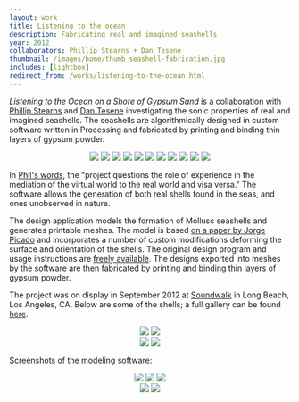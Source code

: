 ```yaml
---
layout: work
title: Listening to the ocean
description: Fabricating real and imagined seashells
year: 2012
collaborators: Phillip Stearns + Dan Tesene
thumbnail: /images/home/thumb_seashell-fabrication.jpg
includes: [lightbox]
redirect_from: /works/listening-to-the-ocean.html
---
```


*Listening to the Ocean on a Shore of Gypsum Sand* is a collaboration with [Phillip Stearns](http://www.phillipstearns.com) and [Dan Tesene](http://areyoudevoted.squarespace.com/artists/tag/dan-tesene) investigating the sonic properties of real and imagined seashells. The seashells are algorithmically designed in custom software written in Processing and fabricated by printing and binding thin layers of gypsum powder.

<p>
	<center>
	<a href="/images/seashell-fabrication/listening-to-the-ocean-01.jpg" rel="lightbox[sea]"><img src="/images/seashell-fabrication/thumb_listening-to-the-ocean-01.jpg" /></a>
	<a href="/images/seashell-fabrication/listening-to-the-ocean-02.jpg" rel="lightbox[sea]"><img src="/images/seashell-fabrication/thumb_listening-to-the-ocean-02.jpg" /></a>
	<a href="/images/seashell-fabrication/listening-to-the-ocean-06.jpg" rel="lightbox[sea]"><img src="/images/seashell-fabrication/thumb_listening-to-the-ocean-06.jpg" /></a>
	<a href="/images/seashell-fabrication/listening-to-the-ocean-10.jpg" rel="lightbox[sea]"><img src="/images/seashell-fabrication/thumb_listening-to-the-ocean-10.jpg" /></a>
	<a href="/images/seashell-fabrication/listening-to-the-ocean-14.jpg" rel="lightbox[sea]"><img src="/images/seashell-fabrication/thumb_listening-to-the-ocean-14.jpg" /></a>
	<a href="/images/seashell-fabrication/listening-to-the-ocean-16.jpg" rel="lightbox[sea]"><img src="/images/seashell-fabrication/thumb_listening-to-the-ocean-16.jpg" /></a>
	<a href="/images/seashell-fabrication/listening-to-the-ocean-17.jpg" rel="lightbox[sea]"><img src="/images/seashell-fabrication/thumb_listening-to-the-ocean-17.jpg" /></a>
	<a href="/images/seashell-fabrication/listening-to-the-ocean-19.jpg" rel="lightbox[sea]"><img src="/images/seashell-fabrication/thumb_listening-to-the-ocean-19.jpg" /></a>
	<a href="/images/seashell-fabrication/listening-to-the-ocean-20.jpg" rel="lightbox[sea]"><img src="/images/seashell-fabrication/thumb_listening-to-the-ocean-20.jpg" /></a>
	<a href="/images/seashell-fabrication/listening-to-the-ocean-21.jpg" rel="lightbox[sea]"><img src="/images/seashell-fabrication/thumb_listening-to-the-ocean-21.jpg" /></a>
	<a href="/images/seashell-fabrication/listening-to-the-ocean-23.jpg" rel="lightbox[sea]"><img src="/images/seashell-fabrication/thumb_listening-to-the-ocean-23.jpg" /></a>
	</center>
</p>

In [Phil's words](http://phillipstearns.wordpress.com/projects/listening-to-the-ocean/), the "project questions the role of experience in the mediation of the virtual world to the real world and visa versa." The software allows the generation of both real shells found in the seas, and ones unobserved in nature. 

The design application models the formation of Mollusc seashells and generates printable meshes. The model is based [on a paper by Jorge Picado](http://www.mat.uc.pt/~picado/conchas/eng/article.pdf) and incorporates a number of custom modifications deforming the surface and orientation of the shells. The original design program and usage instructions are [freely available](http://www.github.com/genekogan/SeashellGenerator). The designs exported into meshes by the software are then fabricated by printing and binding thin layers of gypsum powder.

The project was on display in September 2012 at [Soundwalk](http://soundwalk.org/artists/phillip-stearns-dan-tesene-gene-kogan/) in Long Beach, Los Angeles, CA. Below are some of the shells; a full gallery can be found [here](http://www.flickr.com/photos/phillipstearns/sets/72157631299114642/).

<p>
	<center>
	<a href="/images/seashell-fabrication/soundwalk-1.jpg" rel="lightbox[sea]"><img src="/images/seashell-fabrication/thumb_soundwalk-1.jpg" /></a>
	<a href="/images/seashell-fabrication/soundwalk-2.jpg" rel="lightbox[sea]"><img src="/images/seashell-fabrication/thumb_soundwalk-2.jpg" /></a>
	<br/>
	<a href="/images/seashell-fabrication/soundwalk-3.jpg" rel="lightbox[sea]"><img src="/images/seashell-fabrication/thumb_soundwalk-3.jpg" /></a>
	<a href="/images/seashell-fabrication/soundwalk-4.jpg" rel="lightbox[sea]"><img src="/images/seashell-fabrication/thumb_soundwalk-4.jpg" /></a>
	</center>
</p>

Screenshots of the modeling software:

<p>
	<center>
		<a href="/images/seashell-fabrication/generator1.jpg" rel="lightbox[sea]"><img src="/images/seashell-fabrication/thumb_generator1.jpg" /></a>
		<a href="/images/seashell-fabrication/generator2.jpg" rel="lightbox[sea]"><img src="/images/seashell-fabrication/thumb_generator2.jpg" /></a>
		<a href="/images/seashell-fabrication/generator3.jpg" rel="lightbox[sea]"><img src="/images/seashell-fabrication/thumb_generator3.jpg" /></a>
		<br/>
		<a href="/images/seashell-fabrication/generator4.jpg" rel="lightbox[sea]"><img src="/images/seashell-fabrication/thumb_generator4.jpg" /></a>
		<a href="/images/seashell-fabrication/generator5.jpg" rel="lightbox[sea]"><img src="/images/seashell-fabrication/thumb_generator5.jpg" /></a>
	</center>
</p>